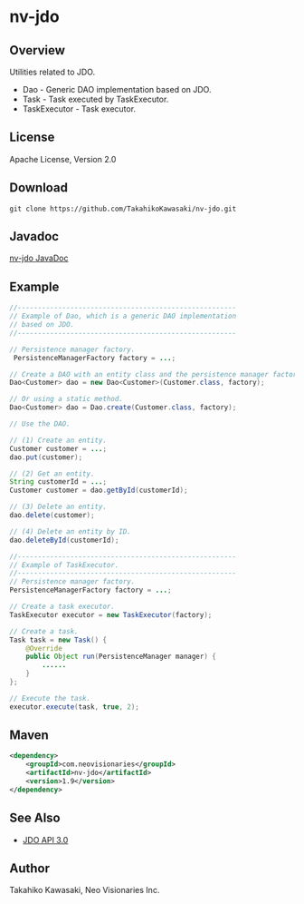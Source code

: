 nv-jdo
======

Overview
--------

Utilities related to JDO.

* Dao - Generic DAO implementation based on JDO.
* Task - Task executed by TaskExecutor.
* TaskExecutor - Task executor.


License
-------

Apache License, Version 2.0


Download
--------

    git clone https://github.com/TakahikoKawasaki/nv-jdo.git


Javadoc
-------

[nv-jdo JavaDoc](http://TakahikoKawasaki.github.com/nv-jdo/)


Example
-------

```java
//------------------------------------------------------
// Example of Dao, which is a generic DAO implementation
// based on JDO.
//------------------------------------------------------

// Persistence manager factory.
 PersistenceManagerFactory factory = ...;

// Create a DAO with an entity class and the persistence manager factory.
Dao<Customer> dao = new Dao<Customer>(Customer.class, factory);

// Or using a static method.
Dao<Customer> dao = Dao.create(Customer.class, factory);

// Use the DAO.

// (1) Create an entity.
Customer customer = ...;
dao.put(customer);

// (2) Get an entity.
String customerId = ...;
Customer customer = dao.getById(customerId);

// (3) Delete an entity.
dao.delete(customer);

// (4) Delete an entity by ID.
dao.deleteById(customerId);
```

```java
//------------------------------------------------------
// Example of TaskExecutor.
//------------------------------------------------------
// Persistence manager factory.
PersistenceManagerFactory factory = ...;

// Create a task executor.
TaskExecutor executor = new TaskExecutor(factory);

// Create a task.
Task task = new Task() {
    @Override
    public Object run(PersistenceManager manager) {
        ......
    }
};

// Execute the task.
executor.execute(task, true, 2);
```

Maven
-----

```xml
<dependency>
    <groupId>com.neovisionaries</groupId>
    <artifactId>nv-jdo</artifactId>
    <version>1.9</version>
</dependency>
```


See Also
--------

* [JDO API 3.0](http://db.apache.org/jdo/api30/apidocs/index.html)


Author
------

Takahiko Kawasaki, Neo Visionaries Inc.
